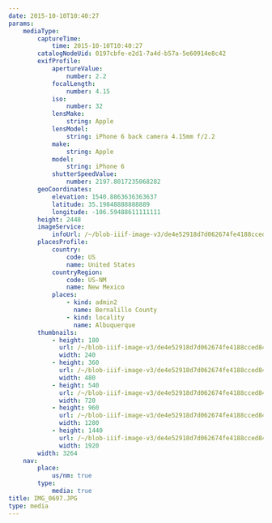 ```yaml
---
date: 2015-10-10T10:40:27
params:
    mediaType:
        captureTime:
            time: 2015-10-10T10:40:27
        catalogNodeUid: 0197cbfe-e2d1-7a4d-b57a-5e60914e8c42
        exifProfile:
            apertureValue:
                number: 2.2
            focalLength:
                number: 4.15
            iso:
                number: 32
            lensMake:
                string: Apple
            lensModel:
                string: iPhone 6 back camera 4.15mm f/2.2
            make:
                string: Apple
            model:
                string: iPhone 6
            shutterSpeedValue:
                number: 2197.8017235068282
        geoCoordinates:
            elevation: 1540.8863636363637
            latitude: 35.19848888888889
            longitude: -106.59488611111111
        height: 2448
        imageService:
            infoUrl: /~/blob-iiif-image-v3/de4e52918d7d062674fe4188cced84266e3d5b165343f17c8db4c8167d4740d7/info.json
        placesProfile:
            country:
                code: US
                name: United States
            countryRegion:
                code: US-NM
                name: New Mexico
            places:
                - kind: admin2
                  name: Bernalillo County
                - kind: locality
                  name: Albuquerque
        thumbnails:
            - height: 180
              url: /~/blob-iiif-image-v3/de4e52918d7d062674fe4188cced84266e3d5b165343f17c8db4c8167d4740d7/full/240%2C180/0/default.jpg
              width: 240
            - height: 360
              url: /~/blob-iiif-image-v3/de4e52918d7d062674fe4188cced84266e3d5b165343f17c8db4c8167d4740d7/full/480%2C360/0/default.jpg
              width: 480
            - height: 540
              url: /~/blob-iiif-image-v3/de4e52918d7d062674fe4188cced84266e3d5b165343f17c8db4c8167d4740d7/full/720%2C540/0/default.jpg
              width: 720
            - height: 960
              url: /~/blob-iiif-image-v3/de4e52918d7d062674fe4188cced84266e3d5b165343f17c8db4c8167d4740d7/full/1280%2C960/0/default.jpg
              width: 1280
            - height: 1440
              url: /~/blob-iiif-image-v3/de4e52918d7d062674fe4188cced84266e3d5b165343f17c8db4c8167d4740d7/full/1920%2C1440/0/default.jpg
              width: 1920
        width: 3264
    nav:
        place:
            us/nm: true
        type:
            media: true
title: IMG_0697.JPG
type: media
---
```


